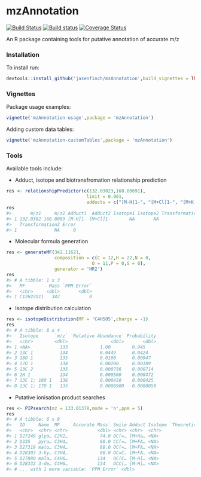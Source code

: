 
mzAnnotation
============

[![Build Status](https://travis-ci.org/jasenfinch/mzAnnotation.svg?branch=devel)](https://travis-ci.org/jasenfinch/mzAnnotation) [![Build status](https://ci.appveyor.com/api/projects/status/b9wgaej0u690ls20/branch/devel?svg=true)](https://ci.appveyor.com/project/jasenfinch/mzannotation/branch/devel) [![Coverage Status](https://img.shields.io/codecov/c/github/jasenfinch/mzAnnotation/devel.svg)](https://codecov.io/github/jasenfinch/mzAnnotation?branch=devel)

An R package containing tools for putative annotation of accurate m/z

### Installation

To install run:

``` r
devtools::install_github('jasenfinch/mzAnnotation',build_vignettes = TRUE)
```

### Vignettes

Package usage examples:

``` r
vignette('mzAnnotation-usage',package = 'mzAnnotation')
```

Adding custom data tables:

``` r
vignette('mzAnnotation-customTables',package = 'mzAnnotation')
```

### Tools

Available tools include:

-   Adduct, isotope and biotransfromation relationship prediction

``` r
res <- relationshipPredictor(c(132.03023,168.00691),
                              limit = 0.001,
                              adducts = c("[M-H]1-", "[M+Cl]1-", "[M+K-2H]1-"))
res
#>       m/z1     m/z2 Adduct1  Adduct2 Isotope1 Isotope2 Transformation1
#> 1 132.0302 168.0069 [M-H]1- [M+Cl]1-       NA       NA              NA
#>   Transformation2 Error
#> 1              NA     0
```

-   Molecular formula generation

``` r
res <- generateMF(342.11621,
                  composition = c(C = 12,H = 22,N = 0,
                                O = 11,P = 0,S = 0),
                  generator = 'HR2')
res
#> # A tibble: 1 x 3
#>   MF         Mass `PPM Error`
#>   <chr>     <dbl>       <dbl>
#> 1 C12H22O11   342           0
```

-   Isotope distribution calculation

``` r
res <- isotopeDistribution(MF = 'C4H5O5',charge = -1)
res
#> # A tibble: 8 x 4
#>   Isotope      `m/z` `Relative Abundance` Probability
#>   <chr>        <dbl>                <dbl>       <dbl>
#> 1 <NA>           133            1.00        0.945    
#> 2 13C 1          134            0.0449      0.0424   
#> 3 18O 1          135            0.0100      0.00947  
#> 4 17O 1          134            0.00200     0.00189  
#> 5 13C 2          135            0.000756    0.000714 
#> 6 2H 1           134            0.000500    0.000472 
#> 7 13C 1; 18O 1   136            0.000450    0.000425 
#> 8 13C 1; 17O 1   135            0.0000900   0.0000850
```

-   Putative ionisation product searches

``` r
res <- PIPsearch(mz = 133.01378,mode = 'n',ppm = 5)
res
#> # A tibble: 6 x 9
#>   ID     Name  MF    `Accurate Mass` Smile Adduct Isotope `Theoretical m/…
#>   <chr>  <chr> <chr>           <dbl> <chr> <chr>  <chr>              <dbl>
#> 1 D27249 glyo… C2H2…            74.0 OC(=… [M+Ha… <NA>                 133
#> 2 D335   pyru… C3H4…            88.0 CC(=… [M+FA… <NA>                 133
#> 3 D27319 malo… C3H4…            88.0 OC(=… [M+FA… <NA>                 133
#> 4 D28303 3-hy… C3H4…            88.0 OC=C… [M+FA… <NA>                 133
#> 5 D27880 mala… C4H6…           134   OC(C… [M-H]… <NA>                 133
#> 6 D28332 3-de… C4H6…           134   OCC(… [M-H]… <NA>                 133
#> # ... with 1 more variable: `PPM Error` <dbl>
```

